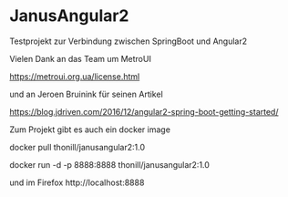 JanusAngular2
=====

Testprojekt zur Verbindung zwischen SpringBoot und Angular2

Vielen Dank an das Team um MetroUI

https://metroui.org.ua/license.html

und an Jeroen Bruinink für seinen Artikel

https://blog.jdriven.com/2016/12/angular2-spring-boot-getting-started/ 

Zum Projekt gibt es auch ein docker image 

docker pull thonill/janusangular2:1.0

docker run -d -p 8888:8888 thonill/janusangular2:1.0

und im Firefox http://localhost:8888


